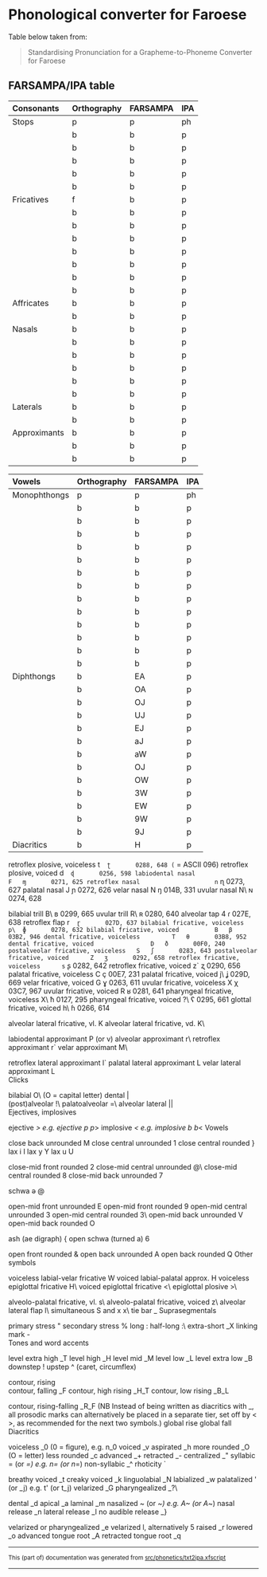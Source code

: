 
Phonological converter for Faroese
==================================

Table below taken from:
> Standardising Pronunciation for a Grapheme-to-Phoneme Converter for Faroese

## FARSAMPA/IPA table

| Consonants   | Orthography | FARSAMPA | IPA |
|:------------ |:----------- |:-------- |:--- |
| Stops        | p           | p        | ph  |
|              | b           | b        | p   |
|              | b           | b        | p   |
|              | b           | b        | p   |
|              | b           | b        | p   |
|              | b           | b        | p   |
| Fricatives   | f           | b        | p   |
|              | b           | b        | p   |
|              | b           | b        | p   |
|              | b           | b        | p   |
|              | b           | b        | p   |
|              | b           | b        | p   |
|              | b           | b        | p   |
|              | b           | b        | p   |
| Affricates   | b           | b        | p   |
|              | b           | b        | p   |
| Nasals       | b           | b        | p   |
|              | b           | b        | p   |
|              | b           | b        | p   |
|              | b           | b        | p   |
|              | b           | b        | p   |
|              | b           | b        | p   |
| Laterals     | b           | b        | p   |
|              | b           | b        | p   |
| Approximants | b           | b        | p   |
|              | b           | b        | p   |
|              | b           | b        | p   |

| Vowels       | Orthography | FARSAMPA | IPA |
|:------------ |:----------- |:-------- |:--- |
| Monophthongs | p           | p        | ph  |
|              | b           | b        | p   |
|              | b           | b        | p   |
|              | b           | b        | p   |
|              | b           | b        | p   |
|              | b           | b        | p   |
|              | b           | b        | p   |
|              | b           | b        | p   |
|              | b           | b        | p   |
|              | b           | b        | p   |
|              | b           | b        | p   |
|              | b           | b        | p   |
|              | b           | b        | p   |
|              | b           | b        | p   |
| Diphthongs   | b           | EA       | p   |
|              | b           | OA       | p   |
|              | b           | OJ       | p   |
|              | b           | UJ       | p   |
|              | b           | EJ       | p   |
|              | b           | aJ       | p   |
|              | b           | aW       | p   |
|              | b           | OJ       | p   |
|              | b           | OW       | p   |
|              | b           | 3W       | p   |
|              | b           | EW       | p   |
|              | b           | 9W       | p   |
|              | b           | 9J       | p   |
| Diacritics   | b           | H        | p   |

retroflex plosive, voiceless			t`  ʈ	    0288, 648 (` = ASCII 096)
retroflex plosive, voiced			d`	ɖ		0256, 598
labiodental nasal					F 	ɱ		0271, 625
retroflex nasal						n` 	ɳ		0273, 627
palatal nasal						J 	ɲ		0272, 626
velar nasal							N 	ŋ		014B, 331
uvular nasal							N\	ɴ		0274, 628
	
bilabial trill						B\ 	ʙ		0299, 665
uvular trill							R\ 	ʀ		0280, 640
alveolar tap							4	ɾ		027E, 638
retroflex flap						r` 	ɽ		027D, 637
bilabial fricative, voiceless		p\ 	ɸ		0278, 632
bilabial fricative, voiced			B 	β		03B2, 946
dental fricative, voiceless			T 	θ		03B8, 952
dental fricative, voiced				D 	ð		00F0, 240
postalveolar fricative, voiceless	S	ʃ		0283, 643
postalveolar fricative, voiced		Z 	ʒ		0292, 658
retroflex fricative, voiceless		s` 	ʂ		0282, 642
retroflex fricative, voiced			z` 	ʐ		0290, 656
palatal fricative, voiceless			C 	ç		00E7, 231
palatal fricative, voiced			j\ 	ʝ		029D, 669
velar fricative, voiced	        	G 	ɣ		0263, 611
uvular fricative, voiceless			X	χ		03C7, 967
uvular fricative, voiced				R 	ʁ		0281, 641
pharyngeal fricative, voiceless		X\ 	ħ		0127, 295
pharyngeal fricative, voiced			?\ 	ʕ		0295, 661
glottal fricative, voiced			h\	ɦ		0266, 614

alveolar lateral fricative, vl.		K 
alveolar lateral fricative, vd.		K\

labiodental approximant				P (or v\) 
alveolar approximant					r\ 
retroflex approximant				r\` 
velar approximant					M\

retroflex lateral approximant		l` 
palatal lateral approximant			L 
velar lateral approximant			L\
Clicks

bilabial								O\	(O = capital letter) 
dental								|\
(post)alveolar						!\ 
palatoalveolar						=\ 
alveolar lateral						|\|\
Ejectives, implosives

ejective								_>	e.g. ejective p		p_>
implosive							_<	e.g. implosive b	b_<
Vowels

close back unrounded					M
close central unrounded 				1 
close central rounded				} 
lax i								I 
lax y								Y 
lax u								U

close-mid front rounded				2 
close-mid central unrounded			@\ 
close-mid central rounded			8 
close-mid back unrounded				7

schwa	ə							@

open-mid front unrounded				E 
open-mid front rounded				9
open-mid central unrounded			3 
open-mid central rounded				3\ 
open-mid back unrounded				V 
open-mid back rounded				O

ash (ae digraph)						{ 
open schwa (turned a)				6

open front rounded					& 
open back unrounded	        		A 
open back rounded					Q
Other symbols

voiceless labial-velar fricative		W 
voiced labial-palatal approx.		H 
voiceless epiglottal fricative		H\ 
voiced epiglottal fricative			<\ 
epiglottal plosive					>\

alveolo-palatal fricative, vl. 		s\ 
alveolo-palatal fricative, voiced	z\ 
alveolar lateral flap				l\ 
simultaneous S and x					x\ 
tie bar								_
Suprasegmentals

primary stress						" 
secondary stress						% 
long									: 
half-long							:\ 
extra-short							_X 
linking mark							-\
Tones and word accents

level extra high						_T 
level high							_H
level mid							_M 
level low							_L 
level extra low						_B
downstep								! 
upstep								^	(caret, circumflex)

contour, rising						 
contour, falling						_F 
contour, high rising					_H_T 
contour, low rising					_B_L 

contour, rising-falling				_R_F 
(NB Instead of being written as diacritics with _, all prosodic 
marks can alternatively be placed in a separate tier, set off 
by < >, as recommended for the next two symbols.)
global rise						<R> 
global fall						<F>
Diacritics						
									
voiceless						_0	(0 = figure), e.g. n_0
voiced							_v 
aspirated						_h 
more rounded						_O	(O = letter) 
less rounded						_c 
advanced							_+
retracted						_-
centralized						_" 
syllabic							=	(or _=) e.g. n= (or n_=) 
non-syllabic						_^ 
rhoticity						`
									
breathy voiced					_t 
creaky voiced					_k
linguolabial						_N 
labialized						_w 
palatalized						'	(or _j) e.g. t' (or t_j) 
velarized						_G 
pharyngealized					_?\
									
dental							_d 
apical							_a 
laminal							_m
nasalized						~	(or _~) e.g. A~ (or A_~) 
nasal release					_n
lateral release					_l 
no audible release				_}

velarized or pharyngealized		_e 
velarized l, alternatively		5 
raised							_r 
lowered							_o 
advanced tongue root				_A 
retracted tongue root			_q

* * *

<small>This (part of) documentation was generated from [src/phonetics/txt2ipa.xfscript](https://github.com/giellalt/lang-fao/blob/main/src/phonetics/txt2ipa.xfscript)</small>

---

